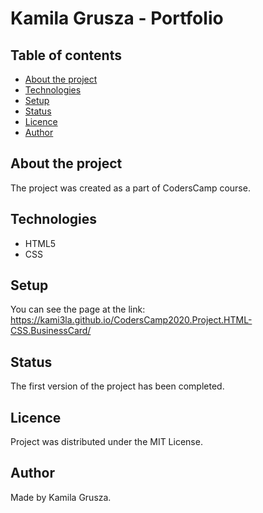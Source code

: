 # Kamila Grusza - Portfolio
 
## Table of contents
- [About the project](#about-the-project)
- [Technologies](#technologies)
- [Setup](#setup)
- [Status](#status)
- [Licence](#licence)
- [Author](#author)

## About the project
The project was created as a part of CodersCamp course. 

## Technologies
- HTML5
- CSS

## Setup
You can see the page at the link: https://kami3la.github.io/CodersCamp2020.Project.HTML-CSS.BusinessCard/

## Status
The first version of the project has been completed.

## Licence 
Project was distributed under the MIT License. 

## Author
Made by Kamila Grusza.
